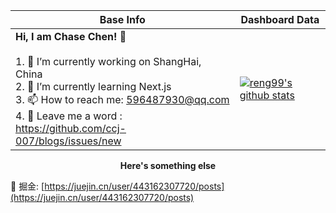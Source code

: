 |Base Info|Dashboard Data|
|----------------------------------------------------------------------|----------------------------------------------------------------------|
| __Hi, I am Chase Chen! 👋__<br/><br/>1. 🔭 I’m currently working on ShangHai, China<br/>2. 🌱 I’m currently learning Next.js<br/>3. 📫 How to reach me: 596487930@qq.com<br/>4. 💬 Leave me a word : https://github.com/ccj-007/blogs/issues/new | [![reng99's github stats](https://github-readme-stats.vercel.app/api?username=ccj-007&show_icons=true&theme=dracula)](https://github.com/anuraghazra/github-readme-stats) |


<div align=center><b>Here's something else</b></div>

📖 掘金: [https://juejin.cn/user/443162307720/posts](https://juejin.cn/user/443162307720/posts)

